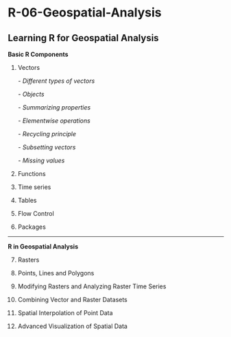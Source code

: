 # R-06-Geospatial-Analysis
## **Learning R for Geospatial Analysis**

**Basic R Components**

 1. Vectors
 
    *- Different types of vectors*
 
    *- Objects*
 
    *- Summarizing properties*
 
    *- Elementwise operations*
 
    *- Recycling principle*
 
    *- Subsetting vectors*
 
    *- Missing values*

 2. Functions

 3. Time series

 4. Tables

 5. Flow Control

 6. Packages
 
 ***
 
 **R in Geospatial Analysis**
 
 7. Rasters

 8. Points, Lines and Polygons

 9. Modifying Rasters and Analyzing Raster Time Series

 10. Combining Vector and Raster Datasets

 11. Spatial Interpolation of Point Data

 12. Advanced Visualization of Spatial Data
